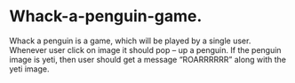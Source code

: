 # Whack-a-penguin-game.
Whack a penguin is a game, which will be played by a single user.
Whenever user click on image it should pop – up a penguin. If the penguin
image is yeti, then user should get a message “ROARRRRRR” along with the
yeti image.
